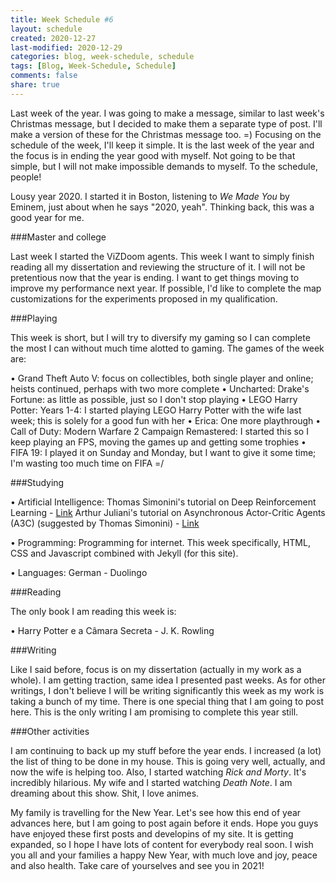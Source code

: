 ```yaml
---
title: Week Schedule #6
layout: schedule
created: 2020-12-27
last-modified: 2020-12-29
categories: blog, week-schedule, schedule
tags: [Blog, Week-Schedule, Schedule]
comments: false
share: true
---
```


Last week of the year. I was going to make a message, similar to last week's Christmas message, but I decided to make them a separate type of post. I'll make a version of these for the Christmas message too. =)
Focusing on the schedule of the week, I'll keep it simple. It is the last week of the year and the focus is in ending the year good with myself. Not going to be that simple, but I will not make impossible demands to myself. To the schedule, people!

Lousy year 2020.
I started it in Boston, listening to *We Made You* by Eminem, just about when he says "2020, yeah".
Thinking back, this was a good year for me.

###Master and college

Last week I started the ViZDoom agents. This week I want to simply finish reading all my dissertation and reviewing the structure of it. I will not be pretentious now that the year is ending. I want to get things moving to improve my performance next year. If possible, I'd like to complete the map customizations for the experiments proposed in my qualification.

###Playing

This week is short, but I will try to diversify my gaming so I can complete the most I can without much time alotted to gaming. The games of the week are:

• Grand Theft Auto V: focus on collectibles, both single player and online; heists continued, perhaps with two more complete
• Uncharted: Drake's Fortune: as little as possible, just so I don't stop playing
• LEGO Harry Potter: Years 1-4: I started playing LEGO Harry Potter with the wife last week; this is solely for a good fun with her
• Erica: One more playthrough
• Call of Duty: Modern Warfare 2 Campaign Remastered: I started this so I keep playing an FPS, moving the games up and getting some trophies
• FIFA 19: I played it on Sunday and Monday, but I want to give it some time; I'm wasting too much time on FIFA =/

###Studying

• Artificial Intelligence:
    Thomas Simonini's tutorial on Deep Reinforcement Learning - [Link](https://www.freecodecamp.org/news/an-introduction-to-reinforcement-learning-4339519de419/)
    Arthur Juliani's tutorial on Asynchronous Actor-Critic Agents (A3C) (suggested by Thomas Simonini) - [Link](https://medium.com/emergent-future/simple-reinforcement-learning-with-tensorflow-part-8-asynchronous-actor-critic-agents-a3c-c88f72a5e9f2)

• Programming:
    Programming for internet. This week specifically, HTML, CSS and Javascript combined with Jekyll (for this site).

• Languages:
    German - Duolingo

###Reading

The only book I am reading this week is:

• Harry Potter e a Câmara Secreta - J. K. Rowling

###Writing

Like I said before, focus is on my dissertation (actually in my work as a whole). I am getting traction, same idea I presented past weeks.
As for other writings, I don't believe I will be writing significantly this week as my work is taking a bunch of my time.
There is one special thing that I am going to post here. This is the only writing I am promising to complete this year still.

###Other activities

I am continuing to back up my stuff before the year ends.
I increased (a lot) the list of thing to be done in my house. This is going very well, actually, and now the wife is helping too.
Also, I started watching *Rick and Morty*. It's incredibly hilarious. My wife and I started watching *Death Note*. I am dreaming about this show. Shit, I love animes.

My family is travelling for the New Year. Let's see how this end of year advances here, but I am going to post again before it ends.
Hope you guys have enjoyed these first posts and developins of my site. It is getting expanded, so I hope I have lots of content for everybody real soon. 
I wish you all and your families a happy New Year, with much love and joy, peace and also health. Take care of yourselves and see you in 2021!
